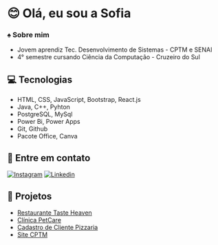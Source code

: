 
# :blush: Olá, eu sou a Sofia

### :spades: Sobre mim
* Jovem aprendiz Tec. Desenvolvimento de Sistemas - CPTM e SENAI
* 4° semestre cursando Ciência da Computação - Cruzeiro do Sul
 
## :computer: Tecnologias
- HTML, CSS, JavaScript, Bootstrap, React.js
- Java, C++, Pyhton
- PostgreSQL, MySql
- Power Bi, Power Apps
- Git, Github
- Pacote Office, Canva

## :iphone: Entre em contato
[![Instagram](https://img.shields.io/badge/Instagram-E4405F?style=for-the-badge&logo=instagram&logoColor=white)](https://www.instagram.com/sofialeiva____/)
[![Linkedin](https://img.shields.io/badge/LinkedIn-0077B5?style=for-the-badge&logo=linkedin&logoColor=white)](https://www.linkedin.com/in/sofia-leiva-pires-56918529a/)

## :space_invader: Projetos
- [Restaurante Taste Heaven](sofialeivapires.github.io/tasteheaven/)
- [Clínica PetCare](sofialeivapires.github.io/petcare/)
- [Cadastro de Cliente Pizzaria](https://sofialeivapires.github.io/Pizzaria/)
- [Site CPTM](https://sofialeivapires.github.io/cptm-principal/index.html)
